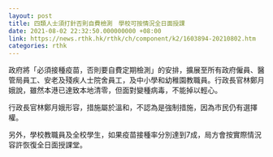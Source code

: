 ```yaml
---
layout: post
title: 四類人士須打針否則自費檢測　學校可按情況全日面授課
date: 2021-08-02 22:32:50.000000000 +08:00
link: https://news.rthk.hk/rthk/ch/component/k2/1603894-20210802.htm
categories: rthk
---
```


政府將「必須接種疫苗，否則要自費定期檢測」的安排，擴展至所有政府僱員、醫管局員工、安老及殘疾人士院舍員工，及中小學和幼稚園教職員。行政長官林鄭月娥說，雖然本港已達致本地清零，但面對變種病毒，不能掉以輕心。

行政長官林鄭月娥形容，措施屬於溫和，不認為是強制措施，因為市民仍有選擇權。

另外，學校教職員及全校學生，如果疫苗接種率分別達到7成，局方會按實際情況容許恢復全日面授課堂。
